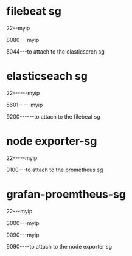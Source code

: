 filebeat sg 
============
  22--myip

  8080---myip
  
  5044---to attach to the elasticserch sg 



elasticseach sg
================
22------myip

5601-----myip

9200------to attach to the filebeat sg




node exporter-sg
=================
22-----myip

9100---to attach to the prometheus sg




grafan-proemtheus-sg
=====================
22---myip

3000---myip

9090---myip

9090----to attach to the node exporter sg 